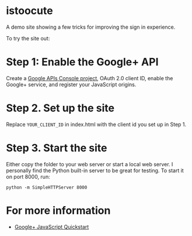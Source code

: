 istoocute
=========

A demo site showing a few tricks for improving the sign in experience.

To try the site out:

# Step 1: Enable the Google+ API

Create a [Google APIs Console project](https://code.google.com/apis/console),
OAuth 2.0 client ID, enable the Google+ service, and register your JavaScript 
origins.

# Step 2. Set up the site

Replace `YOUR_CLIENT_ID` in index.html with the client id you set up in Step 1.

# Step 3. Start the site

Either copy the folder to your web server or start a local web server. I 
personally find the Python built-in server to be great for testing. To start
it on port 8000, run:

    python -m SimpleHTTPServer 8000

# For more information

* [Google+ JavaScript Quickstart](https://developers.google.com/+/quickstart/javascript)